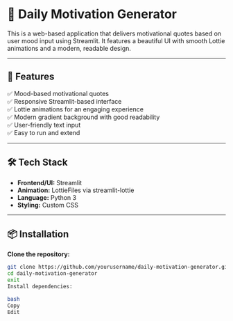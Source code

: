 # 🌟 Daily Motivation Generator

This is a web-based application that delivers motivational quotes based on user mood input using Streamlit. It features a beautiful UI with smooth Lottie animations and a modern, readable design.

---

## 🚀 Features

✅ Mood-based motivational quotes  
✅ Responsive Streamlit-based interface  
✅ Lottie animations for an engaging experience  
✅ Modern gradient background with good readability  
✅ User-friendly text input  
✅ Easy to run and extend  

---

## 🛠️ Tech Stack

- **Frontend/UI:** Streamlit  
- **Animation:** LottieFiles via streamlit-lottie  
- **Language:** Python 3  
- **Styling:** Custom CSS  

---

## 📦 Installation

**Clone the repository:**

```bash
git clone https://github.com/yourusername/daily-motivation-generator.git
cd daily-motivation-generator
exit
Install dependencies:

bash
Copy
Edit

